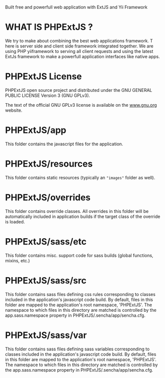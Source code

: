Built free and powerfull web application with ExtJS and Yii Framework

# WHAT IS PHPExtJS ?

We try to make about combining the best web applications framework. T
here is server side and client side framework integrated together.
We are using PHP yiiframework to serving all client requests and using the latest ExtJs framework to make a powerfull application interfaces like native apps.

# PHPExtJS License
PHPExtJS open source project and distributed under the GNU GENERAL PUBLIC LICENSE Version 3 (GNU GPLv3).

The text of the official GNU GPLv3 license is available on the www.gnu.org website.

# PHPExtJS/app

This folder contains the javascript files for the application.

# PHPExtJS/resources

This folder contains static resources (typically an `"images"` folder as well).

# PHPExtJS/overrides

This folder contains override classes. All overrides in this folder will be 
automatically included in application builds if the target class of the override
is loaded.

# PHPExtJS/sass/etc

This folder contains misc. support code for sass builds (global functions, 
mixins, etc.)

# PHPExtJS/sass/src

This folder contains sass files defining css rules corresponding to classes
included in the application's javascript code build.  By default, files in this 
folder are mapped to the application's root namespace, 'PHPExtJS'. The
namespace to which files in this directory are matched is controlled by the
app.sass.namespace property in PHPExtJS/.sencha/app/sencha.cfg. 

# PHPExtJS/sass/var

This folder contains sass files defining sass variables corresponding to classes
included in the application's javascript code build.  By default, files in this 
folder are mapped to the application's root namespace, 'PHPExtJS'. The
namespace to which files in this directory are matched is controlled by the
app.sass.namespace property in PHPExtJS/.sencha/app/sencha.cfg. 
